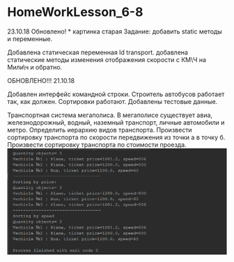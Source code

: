 # HomeWorkLesson_6-8
23.10.18 Обновлено! * картинка старая
Задание: добавить static методы и переменные.

Добавлена статическая переменная Id transport. 
добавлена статические методы изменения отображения скорости с КМ\Ч на Мили\ч и обратно.

ОБНОВЛЕНО!!!  21.10.18

Добавлен интерфейс командной строки. Строитель автобусов работает так, как должен. Сортировки работают. Добавлены тестовые данные.


Транспортная система мегаполиса. В мегаполисе существует авиа, железнодорожный, водный, наземный транспорт, личные автомобили и метро.
Определить иерархию видов транспорта.
Произвести сортировку транспорта по скорости передвижения из точки а в точку б.
Произвести сортировку транспорта по стоимости проезда.
![Image alt](https://github.com/apache-red/HomeWorkLesson_6/raw/master/ShowTask.png)

